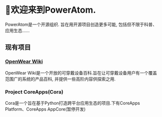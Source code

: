  # 👋欢迎来到PowerAtom.

 PowerAtom是一个开源组织. 旨在用开源项目创造更多可能, 包括但不限于科普、应用生态......

 ## 现有项目

 ### [OpenWear Wiki](https://www.projcora.club/OpenWearWiki)
 OpenWear Wiki是一个开放的可穿戴设备百科.旨在让可穿戴设备用户有一个覆盖范围广的系统的产品百科, 并提供一些高阶内容供探索之用.

 ### Project CoreApps(Cora)

 Cora是一个旨在基于Python打造跨平台应用生态的项目.下有CoreApps Platform、CoreApps AppCore(暂停开发)

